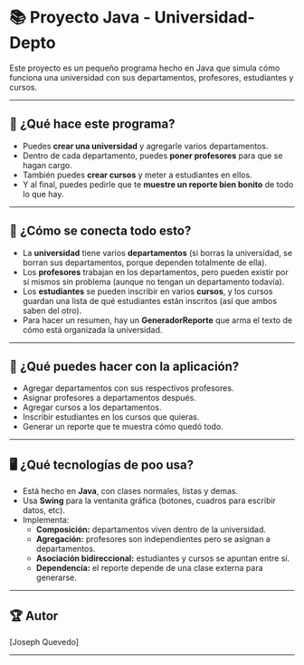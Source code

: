 
# 📚 Proyecto Java - Universidad-Depto

Este proyecto es un pequeño programa hecho en Java que simula cómo funciona una universidad con sus departamentos, profesores, estudiantes y cursos.  

---

## 🚀 ¿Qué hace este programa?

- Puedes **crear una universidad** y agregarle varios departamentos.
- Dentro de cada departamento, puedes **poner profesores** para que se hagan cargo.
- También puedes **crear cursos** y meter a estudiantes en ellos.
- Y al final, puedes pedirle que te **muestre un reporte bien bonito** de todo lo que hay.

---

## 🧩 ¿Cómo se conecta todo esto?

- La **universidad** tiene varios **departamentos** (si borras la universidad, se borran sus departamentos, porque dependen totalmente de ella).
- Los **profesores** trabajan en los departamentos, pero pueden existir por sí mismos sin problema (aunque no tengan un departamento todavía).
- Los **estudiantes** se pueden inscribir en varios **cursos**, y los cursos guardan una lista de qué estudiantes están inscritos (así que ambos saben del otro).
- Para hacer un resumen, hay un **GeneradorReporte** que arma el texto de cómo está organizada la universidad.

---

## 👀 ¿Qué puedes hacer con la aplicación?

- Agregar departamentos con sus respectivos profesores.
- Asignar profesores a departamentos después.
- Agregar cursos a los departamentos.
- Inscribir estudiantes en los cursos que quieras.
- Generar un reporte que te muestra cómo quedó todo.

---

## 🖥️ ¿Qué tecnologías de poo usa?

- Está hecho en **Java**, con clases normales, listas y demas.
- Usa **Swing** para la ventanita gráfica (botones, cuadros para escribir datos, etc).
- Implementa:
  - **Composición:** departamentos viven dentro de la universidad.
  - **Agregación:** profesores son independientes pero se asignan a departamentos.
  - **Asociación bidireccional:** estudiantes y cursos se apuntan entre sí.
  - **Dependencia:** el reporte depende de una clase externa para generarse.


---

## 🏆 Autor
 [Joseph Quevedo]

---
